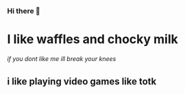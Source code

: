 ### Hi there 👋

# I like waffles and chocky milk 
###### if you dont like me ill break your knees
## i like playing video games like totk
